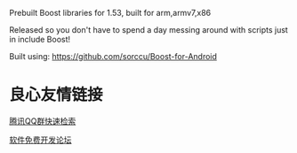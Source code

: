 Prebuilt Boost libraries for 1.53, built for arm,armv7,x86

Released so you don't have to spend a day messing around with scripts just in include Boost!

Built using: https://github.com/sorccu/Boost-for-Android


 # 良心友情链接

[腾讯QQ群快速检索](http://u.720life.cn/s/8cf73f7c)

[软件免费开发论坛](http://u.720life.cn/s/bbb01dc0)